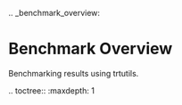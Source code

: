 .. _benchmark_overview:

Benchmark Overview
==================

Benchmarking results using trtutils.

.. toctree::
    :maxdepth: 1
